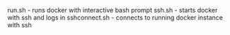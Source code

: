 run.sh - runs docker with interactive bash prompt
ssh.sh - starts docker with ssh and logs in
sshconnect.sh - connects to running docker instance with ssh
